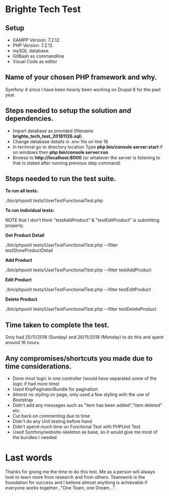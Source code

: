 Brighte Tech Test
===

Setup
---
- XAMPP Version: 7.2.12.
- PHP Version: 7.2.12.
- mySQL database.
- GitBash as commandline
- Visual Code as editor


Name of your chosen PHP framework and why.
---
Symfony 4 since I have been heavly been working on Drupal 8 for the past year.

Steps needed to setup the solution and dependencies.
---
- Import database as provided (filename **brighte_tech_test_20181126.sql**).
- Change database details in .env file on line 18
- In terminal go to directory location Type **php bin/console server:start** if on windows then **php bin/console server:run**
- Browse to **http://localhost:8000** (or whatever the server is listening to that is stated after running previous step command)

Steps needed to run the test suite.
---
**To run all tests:**

./bin/phpunit tests/UserTestFunctionalTest.php

**To run individual tests:**

NOTE that I don't think "testAddProduct" & "testEditProduct" is submitting properly.

**Get Product Detail**

./bin/phpunit tests/UserTestFunctionalTest.php --filter testShowProductDetail

**Add Product**

./bin/phpunit tests/UserTestFunctionalTest.php --filter testAddProduct

**Edit Product**

./bin/phpunit tests/UserTestFunctionalTest.php --filter testEditProduct

**Delete Product**

./bin/phpunit tests/UserTestFunctionalTest.php --filter testDeleteProduct


Time taken to complete the test.
---
Only had 25/11/2018 (Sunday) and 26/11/2018 (Monday) to do this and spent around 16 hours.


Any compromises/shortcuts you made due to time considerations.
---
- Done most logic in one controller (would have separated some of the logic if had more time)
- Used KnpPaginatorBundle for pagination
- Almost no styling on page, only used a few styling with the use of Bootstrap
- Didn't add any messages such as "item has been added","item deleted" etc.
- Cut back on commenting due to time
- Didn't do any Unit testing before hand
- Didn't spend much time on Functional Test with PHPUnit Test
- Used Symfony/website-skeleton as base, so it would give me most of the bundles I needed


Last words
===
Thanks for giving me the time to do this test. Me as a person will always look to learn more from research and from others.  Teamwork is the foundation for success and I believe almost anything is achievable if everyone works together..."One Team, one Dream...".







